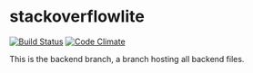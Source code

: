 # stackoverflowlite

[![Build Status](https://travis-ci.org/ajimae/stackoverflowlite.svg?branch=server)](https://travis-ci.org/ajimae/stackoverflowlite)  [![Code Climate](https://codeclimate.com/github/codeclimate/codeclimate/badges/gpa.svg)](https://codeclimate.com/github/ajimae/stackoverflowlite)

This is the backend branch, a branch hosting all backend files.
